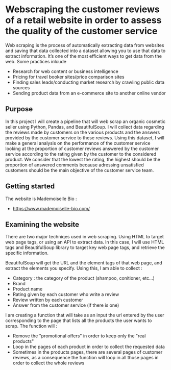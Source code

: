 # Webscraping the customer reviews of a retail website in order to assess the quality of the customer service
Web scraping is the process of automatically extracting data from websites and saving that data collected into a dataset allowing you to use that data to extract information. It’s one of the most efficient ways to get data from the web. Some practices inlcude

* Research for web content or business intelligence
* Pricing for travel booker sites/price comparison sites
* Finding sales leads/conducting market research by crawling public data sources
* Sending product data from an e-commerce site to another online vendor

## Purpose
In this project I will create a pipeline that will web scrap an organic cosmetic seller using Python, Pandas, and BeautifulSoup. 
I will collect data regarding the reviews made by customers on the various products and the answers provided by the customer service to these reviews.
Using this dataset, I will make a general analysis on the performance of the customer service looking at the proportion of customer reviews answered by the customer service according to the rating given by the customer to the considered product. We consider that the lowest the rating, the highest should be the proportion of answered comments because adressing unsatisfied customers should be the main objective of the customer service team.

## Getting started
The website is Mademoiselle Bio :
* https://www.mademoiselle-bio.com/

## Examining the website

There are two major techniqes used in web scraping. Using HTML to target web page tags, or using an API to extract data. In this case, I will use HTML tags and BeautifulSoup library to target key web page tags, and retrieve the specific information.

BeautifulSoup will get the URL and the element tags of that web page, and extract the elements you specify. Using this, I am able to collect :
* Category : the category of the product (shampoo, conitioner, etc...)
* Brand
* Product name
* Rating given by each customer who write a review
* Review written by each customer
* Answer from the customer service (if there is one)

I am creating a function that will take as an input the url entered by the user corresponding to the page that lists all the products the user wants to scrap.
The function will :
* Remove the "promotional offers" in order to keep only the "real products"
* Loop in the pages of each product in order to collect the requested data 
* Sometimes in the products pages, there are several pages of customer reviews, as a consequence the function will loop in all those pages in order to collect the whole reviews


            
